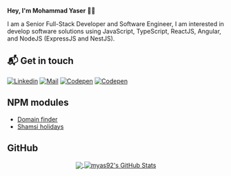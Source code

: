 **Hey, I'm Mohammad Yaser** 👋🏻

I am a Senior Full-Stack Developer and Software Engineer, 
I am interested in develop software solutions using JavaScript, TypeScript, ReactJS, Angular, and NodeJS (ExpressJS and NestJS).



## 📬 Get in touch
[![Linkedin](https://img.shields.io/badge/LinkedIn-Yaser%20Ahmadi-blue?logo=Linkedin&logoColor=blue&labelColor=black)](https://www.linkedin.com/in/mohammadyaserahmadi/) [![Mail](https://img.shields.io/badge/Gmail-m.y.ahmadi22@gmail.com-red?logo=gmail&logoColor=white&labelColor=D14836)](mailto:m.y.ahmadi22@gmail.com) [![Codepen](https://img.shields.io/badge/Codewars-Yaser%20Ahmadi-maroon?logo=codewars&logoColor=maroon&labelColor=black)](https://www.codewars.com/users/yaserahmadi)
 [![Codepen](https://img.shields.io/badge/Stackoverflow-Yaser%20Ahmadi-FE7A16?logo=stack-overflow&logoColor=FE7A16&labelColor=black)](https://stackoverflow.com/users/9689193/yaser-ahmadi)
<br>



## NPM modules

- [Domain finder](https://www.npmjs.com/package/domain-finder)
- [Shamsi holidays](https://www.npmjs.com/package/shamsi-holidays)

## GitHub
<p align='center'>
  <a href="https://github.com/myas92/myas92">
  <img align="center" src="https://github-readme-stats.vercel.app/api/top-langs/?username=myas92&hide=java,html&title_color=000000&text_color=000000" />
</a>

<a href="https://github.com/myas92/myas92">
  <img align="center" src="https://github-readme-stats.vercel.app/api?username=myas92&show_icons=true&line_height=27&count_private=true&title_color=000000&text_color=000000&icon_color=FAC051" alt="myas92's GitHub Stats" />
</a>
 </p>
